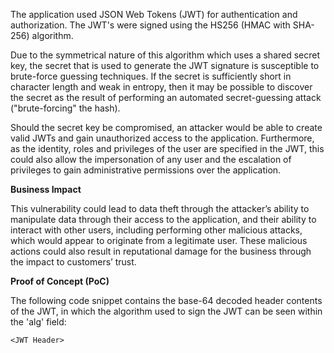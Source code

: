 The application used JSON Web Tokens (JWT) for authentication and authorization. The JWT's were signed using the HS256 (HMAC with SHA-256) algorithm.

Due to the symmetrical nature of this algorithm which uses a shared secret key, the secret that is used to generate the JWT signature is susceptible to brute-force guessing techniques. If the secret is sufficiently short in character length and weak in entropy, then it may be possible to discover the secret as the result of performing an automated secret-guessing attack ("brute-forcing" the hash).

Should the secret key be compromised, an attacker would be able to create valid JWTs and gain unauthorized access to the application. Furthermore, as the identity, roles and privileges of the user are specified in the JWT, this could also allow the impersonation of any user and the escalation of privileges to gain administrative permissions over the application.

**Business Impact**

This vulnerability could lead to data theft through the attacker’s ability to manipulate data through their access to the application, and their ability to interact with other users, including performing other malicious attacks, which would appear to originate from a legitimate user. These malicious actions could also result in reputational damage for the business through the impact to customers’ trust.

**Proof of Concept (PoC)**

The following code snippet contains the base-64 decoded header contents of the JWT, in which the algorithm used to sign the JWT can be seen within the 'alg' field: 

```
<JWT Header>
```
